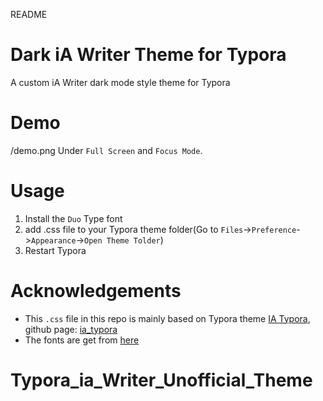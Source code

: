 README
# Dark iA Writer Theme for Typora
A custom iA Writer dark mode style theme for Typora

# Demo

/demo.png
Under `Full Screen` and `Focus Mode`.

# Usage
1. Install the `Duo` Type font
2. add .css file to your Typora theme folder(Go to `Files`->`Preference`->`Appearance`->`Open Theme Tolder`)
3. Restart Typora

# Acknowledgements
- This `.css` file in this repo is mainly based on Typora theme [IA Typora](https://theme.typora.io/theme/IA-Typora/), github page: [ia_typora](https://github.com/sonnie-sonnig/ia_typora/)
- The fonts are get from [here](https://github.com/iaolo/iA-Fonts)

# Typora_ia_Writer_Unofficial_Theme
